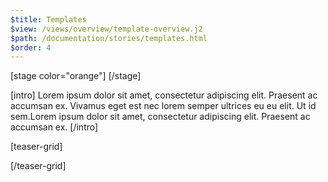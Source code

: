 ```yaml
---
$title: Templates
$view: /views/overview/template-overview.j2
$path: /documentation/stories/templates.html
$order: 4
---
```

[stage color="orange"]
[/stage]

[intro]
Lorem ipsum dolor sit amet, consectetur adipiscing elit. Praesent ac accumsan ex. Vivamus eget est nec lorem semper ultrices eu eu elit. Ut id sem.Lorem ipsum dolor sit amet, consectetur adipiscing elit. Praesent ac accumsan ex.
[/intro]


[teaser-grid]

[](content/amp-dev/styleguide/organisms/teaser-grid/template-stories.md)
[](content/amp-dev/styleguide/organisms/teaser-grid/template-stories.md)
[](content/amp-dev/styleguide/organisms/teaser-grid/template-stories.md)
[](content/amp-dev/styleguide/organisms/teaser-grid/template-stories.md)

[/teaser-grid]